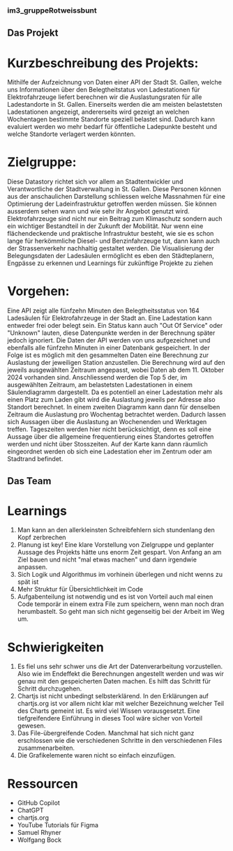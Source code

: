 ### im3_gruppeRotweissbunt

## Das Projekt 
# Kurzbeschreibung des Projekts:
Mithilfe der Aufzeichnung von Daten einer API der Stadt St. Gallen, welche uns Informationen über den Belegtheitstatus von Ladestationen für Elektrofahrzeuge liefert berechnen wir die Auslastungsraten für alle Ladestandorte in St. Gallen. Einerseits werden die am meisten belastetsten Ladestationen angezeigt, andererseits wird gezeigt an welchen Wochentagen bestimmte Standorte speziell belastet sind. Dadurch kann evaluiert werden wo mehr bedarf für öffentliche Ladepunkte besteht und welche Standorte verlagert werden könnten. 

# Zielgruppe:
Diese Datastory richtet sich vor allem an Stadtentwickler und Verantwortliche der Stadtverwaltung in St. Gallen. Diese Personen können aus der anschaulichen Darstellung schliessen welche Massnahmen für eine Optimierung der Ladeinfrastruktur getroffen werden müssen. Sie können ausserdem sehen wann und wie sehr ihr Angebot genutzt wird. 
Elektrofahrzeuge sind nicht nur ein Beitrag zum Klimaschutz sondern auch ein wichtiger Bestandteil in der Zukunft der Mobilität. Nur wenn eine flächendeckende und praktische Infrastruktur besteht, wie sie es schon lange für herkömmliche Diesel- und Benzinfahrzeuge tut, dann kann auch der Strassenverkehr nachhaltig gestaltet werden. Die Visualisierung der Belegungsdaten der Ladesäulen ermöglicht es eben den Städteplanern, Engpässe zu erkennen und Learnings für zukünftige Projekte zu ziehen

# Vorgehen:
Eine API zeigt alle fünfzehn Minuten den Belegtheitsstatus von 164 Ladesäulen für Elektrofahrzeuge in der Stadt an. Eine Ladestation kann entweder frei oder belegt sein. Ein Status kann auch "Out Of Service" oder "Unknown" lauten, diese Datenpunkte werden in der Berechnung später jedoch ignoriert. 
Die Daten der API werden von uns aufgezeichnet und ebenfalls alle fünfzehn Minuten in einer Datenbank gespeichert. In der Folge ist es möglich mit den gesammelten Daten eine Berechnung zur Auslastung der jeweiligen Station anzustellen. Die Berechnung wird auf den jeweils ausgewählten Zeitraum angepasst, wobei Daten ab dem 11. Oktober 2024 vorhanden sind. 
Anschliessend werden die Top 5 der, im ausgewählten Zeitraum, am belastetsten Ladestationen in einem Säulendiagramm dargestellt. Da es potentiell an einer Ladestation mehr als einen Platz zum Laden gibt wird die Auslastung jeweils per Adresse also Standort berechnet. In einem zweiten Diagramm kann dann für denselben Zeitraum die Auslastung pro Wochentag betrachtet werden. Dadurch lassen sich Aussagen über die Auslastung an Wochenenden und Werktagen treffen. Tageszeiten werden hier nicht berücksichtigt, denn es soll eine Aussage über die allgemeine frequentierung eines Standortes getroffen werden und nicht über Stosszeiten.
Auf der Karte kann dann räumlich eingeordnet werden ob sich eine Ladestation eher im Zentrum oder am Stadtrand befindet. 


## Das Team

# Learnings
1. Man kann an den allerkleinsten Schreibfehlern sich stundenlang den Kopf zerbrechen
2. Planung ist key! Eine klare Vorstellung von Zielgruppe und geplanter Aussage des Projekts hätte uns enorm Zeit gespart. Von Anfang an am Ziel bauen und nicht "mal etwas machen" und dann irgendwie anpassen.
3. Sich Logik und Algorithmus im vorhinein überlegen und nicht wenns zu spät ist
4. Mehr Struktur für Übersichtlichkeit im Code 
5. Aufgabenteilung ist notwendig und es ist von Vorteil auch mal einen Code temporär in einem extra File zum speichern, wenn man noch dran herumbastelt. So geht man sich nicht gegenseitig bei der Arbeit im Weg um.

# Schwierigkeiten
1. Es fiel uns sehr schwer uns die Art der Datenverarbeitung vorzustellen. Also wie im Endeffekt die Berechnungen angestellt werden und was wir genau mit den gespeicherten Daten machen. Es hilft das Schritt für Schritt durchzugehen.
2. Chartjs ist nicht unbedingt selbsterklärend. In den Erklärungen auf chartjs.org ist vor allem nicht klar mit welcher Bezeichnung welcher Teil des Charts gemeint ist. Es wird viel Wissen vorausgesetzt. Eine tiefgreifendere Einführung in dieses Tool wäre sicher von Vorteil gewesen.
3. Das File-übergreifende Coden. Manchmal hat sich nicht ganz erschlossen wie die verschiedenen Schritte in den verschiedenen Files zusammenarbeiten.
4. Die Grafikelemente waren nicht so einfach einzufügen.

# Ressourcen

- GitHub Copilot
- ChatGPT
- chartjs.org
- YouTube Tutorials für Figma
- Samuel Rhyner
- Wolfgang Bock






